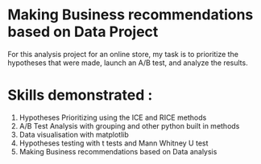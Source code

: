 # Making Business recommendations based on Data Project
For this analysis project for an  online store, my task is to prioritize the hypotheses that were made, launch an A/B test, and analyze the results.
# Skills demonstrated :
1. Hypotheses Prioritizing using the ICE and RICE methods 
2. A/B Test Analysis with grouping and other python built in methods 
3. Data visualisation with matplotlib 
4. Hypotheses testing with t tests and Mann Whitney U test
5. Making Business recommendations based on Data analysis 
